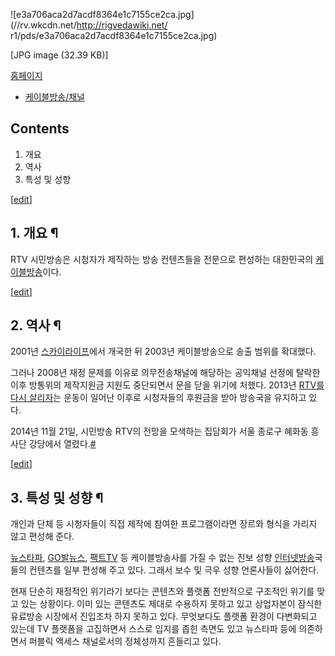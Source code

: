 ![e3a706aca2d7acdf8364e1c7155ce2ca.jpg](//rv.wkcdn.net/http://rigvedawiki.net/
r1/pds/e3a706aca2d7acdf8364e1c7155ce2ca.jpg)

[JPG image (32.39 KB)]

  
[홈페이지](http://www.rtv.or.kr/xe/)

  * [케이블방송/채널](%EC%BC%80%EC%9D%B4%EB%B8%94%EB%B0%A9%EC%86%A1/%EC%B1%84%EB%84%90.md)  

## Contents

    

1. 개요 
2. 역사 
3. 특성 및 성향 

[[edit](http://rigvedawiki.net/r1/wiki.php/RTV?action=edit&section=1)]

## 1. 개요 ¶

RTV 시민방송은 시청자가 제작하는 방송 컨텐츠들을 전문으로 편성하는 대한민국의
[케이블방송](%EC%BC%80%EC%9D%B4%EB%B8%94%EB%B0%A9%EC%86%A1.md)이다.

  

[[edit](http://rigvedawiki.net/r1/wiki.php/RTV?action=edit&section=2)]

## 2. 역사 ¶

2001년 [스카이라이프](%EC%8A%A4%EC%B9%B4%EC%9D%B4%EB%9D%BC%EC%9D%B4%ED%94%84.md)에서
개국한 뒤 2003년 케이블방송으로 송출 범위를 확대했다.

  

그러나 2008년 재정 문제를 이유로 의무전송채널에 해당하는 공익채널 선정에 탈락한 이후 방통위의 제작지원금 지원도 중단되면서 문을 닫을
위기에 처했다. 2013년 [RTV를 다시
살리자](http://www.mediaus.co.kr/news/articleView.html?idxno=31582)는 운동이 일어난 이후로
시청자들의 후원금을 받아 방송국을 유지하고 있다.

  

2014년 11월 21일, 시민방송 RTV의 전망을 모색하는 집담회가 서울 종로구 혜화동 흥사단 강당에서
열렸다.[#](http://www.mediatoday.co.kr/news/articleView.html?idxno=120172)

  

[[edit](http://rigvedawiki.net/r1/wiki.php/RTV?action=edit&section=3)]

## 3. 특성 및 성향 ¶

개인과 단체 등 시청자들이 직접 제작에 참여한 프로그램이라면 장르와 형식을 가리지 않고 편성해 준다.

  

[뉴스타파](%EB%89%B4%EC%8A%A4%ED%83%80%ED%8C%8C.md),
[GO발뉴스](%EC%9D%B4%EC%83%81%ED%98%B8#s-3.md),
[팩트TV](%ED%8C%A9%ED%8A%B8TV.md) 등 케이블방송사를 가질 수 없는 진보 성향 [인터넷방송](%EC%9D%B8%ED%84%B0%EB%84%B7%20%EB%B0%A9%EC%86%A1.md)국들의 컨텐츠를 일부 편성해 주고
있다. 그래서 보수 및 극우 성향 언론사들이 싫어한다.

  

현재 단순히 재정적인 위기라기 보다는 콘텐츠와 플랫폼 전반적으로 구조적인 위기를 맞고 있는 상황이다. 이미 있는 콘텐츠도 제대로 수용하지
못하고 있고 상업자본이 잠식한 유료방송 시장에서 진입조차 하지 못하고 있다. 무엇보다도 플랫폼 환경이 다변화되고 있는데 TV 플랫폼을
고집하면서 스스로 입지를 좁힌 측면도 있고 뉴스타파 등에 의존하면서 퍼블릭 액세스 채널로서의 정체성까지 흔들리고 있다.

